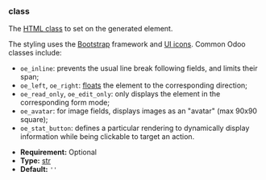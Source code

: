 ### class

The [HTML class](https://en.wikipedia.org/wiki/HTML_attribute) to set on the generated element.

The styling uses the [Bootstrap](https://getbootstrap.com) framework and [UI icons](developer/reference/user_interface/icons.md#reference-user-interface-ui-icons). Common Odoo classes include:

- `oe_inline`: prevents the usual line break following fields, and limits their span;
- `oe_left`, `oe_right`: [floats](https://developer.mozilla.org/en-US/docs/Web/CSS/float) the
  element to the corresponding direction;
- `oe_read_only`, `oe_edit_only`: only displays the element in the corresponding form mode;
- `oe_avatar`: for image fields, displays images as an "avatar" (max 90x90 square);
- `oe_stat_button`: defines a particular rendering to dynamically display information while being
  clickable to target an action.

* **Requirement:**
  Optional
* **Type:**
  [str](https://docs.python.org/3/library/stdtypes.html#str)
* **Default:**
  `''`

